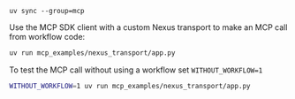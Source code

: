 ```
uv sync --group=mcp
```

Use the MCP SDK client with a custom Nexus transport to make an MCP call from workflow code:

```bash
uv run mcp_examples/nexus_transport/app.py
```

To test the MCP call without using a workflow set `WITHOUT_WORKFLOW=1`
```bash
WITHOUT_WORKFLOW=1 uv run mcp_examples/nexus_transport/app.py
```

